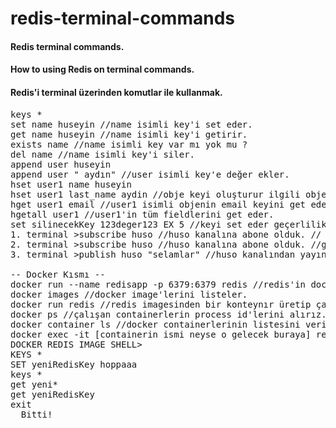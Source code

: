 # redis-terminal-commands

#### Redis terminal commands. 
#### How to using Redis on terminal commands. 
#### Redis'i terminal üzerinden komutlar ile kullanmak.

<pre>
keys * 
set name huseyin //name isimli key'i set eder.
get name huseyin //name isimli key'i getirir. 
exists name //name isimli key var mı yok mu ?
del name //name isimli key'i siler.
append user huseyin
append user " aydın" //user isimli key'e değer ekler.
hset user1 name huseyin
hset user1 last_name aydin //obje keyi oluşturur ilgili objenin fieldlerini ekler.
hget user1 email //user1 isimli objenin email keyini get eder.
hgetall user1 //user1'in tüm fieldlerini get eder.
set silinecekKey 123deger123 EX 5 //keyi set eder geçerlilik süresi atar. süre bitince silinir.
1. terminal >subscribe huso //huso kanalına abone olduk. // gördük
2. terminal >subscribe huso //huso kanalına abone olduk. //gördük
3. terminal >publish huso "selamlar" //huso kanalından yayın yapıldı.

-- Docker Kısmı --
docker run --name redisapp -p 6379:6379 redis //redis'in docker app'ını indiriyor ve çalıştırıyor.
docker images //docker image'lerini listeler.
docker run redis //redis imagesinden bir konteynır üretip çalıştırır.
docker ps //çalışan containerlerin process id'lerini alırız.
docker container ls //docker containerlerinin listesini verir.
docker exec -it [containerin ismi neyse o gelecek buraya] redis-cli //ilgili containerin üstünde redis-cli komutunu çalıştırdık.
DOCKER REDIS IMAGE SHELL>
KEYS * 
SET yeniRedisKey hoppaaa
keys *
get yeni*
get yeniRedisKey
exit
_ Bitti!
</pre>
